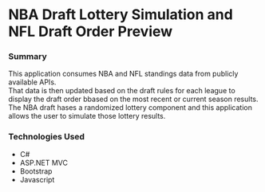 # NBA Draft Lottery Simulation and NFL Draft Order Preview

### Summary

This application consumes NBA and NFL standings data from publicly available APIs.  
That data is then updated based on the draft rules for each league to display the draft order bbased on the most recent or current season results.
The NBA draft hases a randomized lottery component and this application allows the user to simulate those lottery results.

### Technologies Used

* C#
* ASP.NET MVC
* Bootstrap
* Javascript


